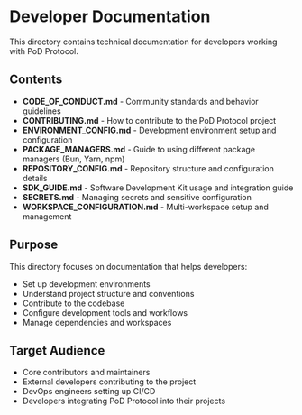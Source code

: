 # Developer Documentation

This directory contains technical documentation for developers working with PoD Protocol.

## Contents

- **CODE_OF_CONDUCT.md** - Community standards and behavior guidelines
- **CONTRIBUTING.md** - How to contribute to the PoD Protocol project
- **ENVIRONMENT_CONFIG.md** - Development environment setup and configuration
- **PACKAGE_MANAGERS.md** - Guide to using different package managers (Bun, Yarn, npm)
- **REPOSITORY_CONFIG.md** - Repository structure and configuration details
- **SDK_GUIDE.md** - Software Development Kit usage and integration guide
- **SECRETS.md** - Managing secrets and sensitive configuration
- **WORKSPACE_CONFIGURATION.md** - Multi-workspace setup and management

## Purpose

This directory focuses on documentation that helps developers:
- Set up development environments
- Understand project structure and conventions
- Contribute to the codebase
- Configure development tools and workflows
- Manage dependencies and workspaces

## Target Audience

- Core contributors and maintainers
- External developers contributing to the project
- DevOps engineers setting up CI/CD
- Developers integrating PoD Protocol into their projects